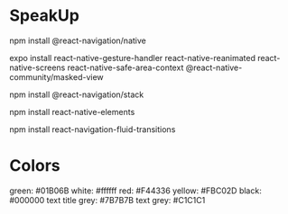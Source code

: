 # SpeakUp
npm install @react-navigation/native

expo install react-native-gesture-handler react-native-reanimated react-native-screens react-native-safe-area-context @react-native-community/masked-view

npm install @react-navigation/stack

npm install react-native-elements

npm install react-navigation-fluid-transitions

# Colors
green: #01B06B
white: #ffffff
red: #F44336
yellow: #FBC02D
black: #000000
text title grey: #7B7B7B
text grey: #C1C1C1
